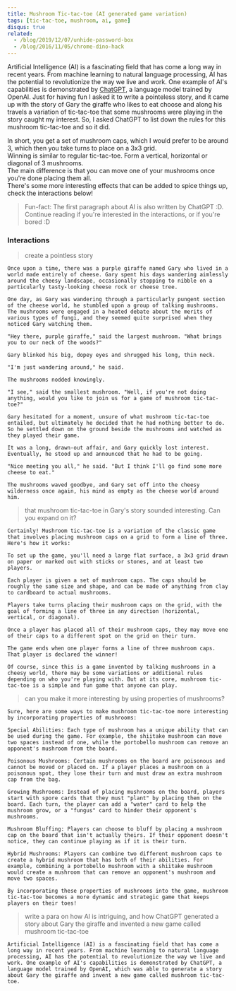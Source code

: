 ```yaml
---
title: Mushroom Tic-tac-toe (AI generated game variation)
tags: [tic-tac-toe, mushroom, ai, game]
disqus: true
related:
  - /blog/2019/12/07/unhide-password-box
  - /blog/2016/11/05/chrome-dino-hack
---
```


Artificial Intelligence (AI) is a fascinating field that has come a long way in recent years. From machine learning to natural language processing, AI has the potential to revolutionize the way we live and work. One example of AI's capabilities is demonstrated by [ChatGPT](https://chat.openai.com/chat), a language model trained by OpenAI. Just for having fun I asked it to write a pointeless story, and it came up with the story of Gary the giraffe who likes to eat choose and along his travels a variation of tic-tac-toe that some mushrooms were playing in the story caught my interest.
So, I asked ChatGPT to list down the rules for this mushroom tic-tac-toe and so it did.

In short, you get a set of mushroom caps, which I would prefer to be around 3, which then you take turns to place on a 3x3 grid.  
Winning is similar to regular tic-tac-toe. Form a vertical, horizontal or diagonal of 3 mushrooms.  
The main difference is that you can move one of your mushrooms once you're done placing them all.  
There's some more interesting effects that can be added to spice things up, check the interactions below!

> Fun-fact: The first paragraph about AI is also written by ChatGPT :D. Continue reading if you're interested in the interactions, or if you're bored :D

### Interactions

> create a pointless story

```
Once upon a time, there was a purple giraffe named Gary who lived in a world made entirely of cheese. Gary spent his days wandering aimlessly around the cheesy landscape, occasionally stopping to nibble on a particularly tasty-looking cheese rock or cheese tree.

One day, as Gary was wandering through a particularly pungent section of the cheese world, he stumbled upon a group of talking mushrooms. The mushrooms were engaged in a heated debate about the merits of various types of fungi, and they seemed quite surprised when they noticed Gary watching them.

"Hey there, purple giraffe," said the largest mushroom. "What brings you to our neck of the woods?"

Gary blinked his big, dopey eyes and shrugged his long, thin neck.

"I'm just wandering around," he said.

The mushrooms nodded knowingly.

"I see," said the smallest mushroom. "Well, if you're not doing anything, would you like to join us for a game of mushroom tic-tac-toe?"

Gary hesitated for a moment, unsure of what mushroom tic-tac-toe entailed, but ultimately he decided that he had nothing better to do. So he settled down on the ground beside the mushrooms and watched as they played their game.

It was a long, drawn-out affair, and Gary quickly lost interest. Eventually, he stood up and announced that he had to be going.

"Nice meeting you all," he said. "But I think I'll go find some more cheese to eat."

The mushrooms waved goodbye, and Gary set off into the cheesy wilderness once again, his mind as empty as the cheese world around him.
```

> that mushroom tic-tac-toe in Gary's story sounded interesting. Can you expand on it?

```
Certainly! Mushroom tic-tac-toe is a variation of the classic game that involves placing mushroom caps on a grid to form a line of three. Here's how it works:

To set up the game, you'll need a large flat surface, a 3x3 grid drawn on paper or marked out with sticks or stones, and at least two players.

Each player is given a set of mushroom caps. The caps should be roughly the same size and shape, and can be made of anything from clay to cardboard to actual mushrooms.

Players take turns placing their mushroom caps on the grid, with the goal of forming a line of three in any direction (horizontal, vertical, or diagonal).

Once a player has placed all of their mushroom caps, they may move one of their caps to a different spot on the grid on their turn.

The game ends when one player forms a line of three mushroom caps. That player is declared the winner!

Of course, since this is a game invented by talking mushrooms in a cheesy world, there may be some variations or additional rules depending on who you're playing with. But at its core, mushroom tic-tac-toe is a simple and fun game that anyone can play.
```

> can you make it more interesting by using properties of mushrooms?

```
Sure, here are some ways to make mushroom tic-tac-toe more interesting by incorporating properties of mushrooms:

Special Abilities: Each type of mushroom has a unique ability that can be used during the game. For example, the shiitake mushroom can move two spaces instead of one, while the portobello mushroom can remove an opponent's mushroom from the board.

Poisonous Mushrooms: Certain mushrooms on the board are poisonous and cannot be moved or placed on. If a player places a mushroom on a poisonous spot, they lose their turn and must draw an extra mushroom cap from the bag.

Growing Mushrooms: Instead of placing mushrooms on the board, players start with spore cards that they must "plant" by placing them on the board. Each turn, the player can add a "water" card to help the mushroom grow, or a "fungus" card to hinder their opponent's mushrooms.

Mushroom Bluffing: Players can choose to bluff by placing a mushroom cap on the board that isn't actually theirs. If their opponent doesn't notice, they can continue playing as if it is their turn.

Hybrid Mushrooms: Players can combine two different mushroom caps to create a hybrid mushroom that has both of their abilities. For example, combining a portobello mushroom with a shiitake mushroom would create a mushroom that can remove an opponent's mushroom and move two spaces.

By incorporating these properties of mushrooms into the game, mushroom tic-tac-toe becomes a more dynamic and strategic game that keeps players on their toes!
```

> write a para on how AI is intriguing, and how ChatGPT generated a story about Gary the giraffe and invented a new game called mushroom tic-tac-toe

```
Artificial Intelligence (AI) is a fascinating field that has come a long way in recent years. From machine learning to natural language processing, AI has the potential to revolutionize the way we live and work. One example of AI's capabilities is demonstrated by ChatGPT, a language model trained by OpenAI, which was able to generate a story about Gary the giraffe and invent a new game called mushroom tic-tac-toe.
```
